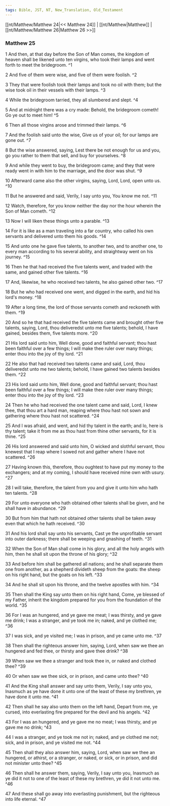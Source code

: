 ```yaml
---
tags: Bible, JST, NT, New_Translation, Old_Testament
---
```


[[nt/Matthew/Matthew 24|<< Matthew 24]] | [[nt/Matthew|Matthew]] | [[nt/Matthew/Matthew 26|Matthew 26 >>]]

### Matthew 25

1 And then, at that day before the Son of Man comes, the kingdom of heaven shall be likened unto ten virgins, who took their lamps and went forth to meet the bridegroom.  ^1

2 And five of them were wise, and five of them were foolish.  ^2

3 They that were foolish took their lamps and took no oil with them; but the wise took oil in their vessels with their lamps.  ^3

4 While the bridegroom tarried, they all slumbered and slept.  ^4

5 And at midnight there was a cry made: Behold, the bridegroom cometh! Go ye out to meet him!  ^5

6 Then all those virgins arose and trimmed their lamps.  ^6

7 And the foolish said unto the wise, Give us of your oil; for our lamps are gone out.  ^7

8 But the wise answered, saying, Lest there be not enough for us and you, go you rather to them that sell, and buy for yourselves.  ^8

9 And while they went to buy, the bridegroom came; and they that were ready went in with him to the marriage, and the door was shut.  ^9

10 Afterward came also the other virgins, saying, Lord, Lord, open unto us.  ^10

11 But he answered and said, Verily, I say unto you, You know me not.  ^11

12 Watch, therefore, for you know neither the day nor the hour wherein the Son of Man cometh.  ^12

13 Now I will liken these things unto a parable.  ^13

14 For it is like as a man traveling into a far country, who called his own servants and delivered unto them his goods.  ^14

15 And unto one he gave five talents, to another two, and to another one, to every man according to his several ability, and straightway went on his journey.  ^15

16 Then he that had received the five talents went, and traded with the same, and gained other five talents.  ^16

17 And, likewise, he who received two talents, he also gained other two.  ^17

18 But he who had received one went, and digged in the earth, and hid his lord\'s money.  ^18

19 After a long time, the lord of those servants cometh and reckoneth with them.  ^19

20 And so he that had received the five talents came and brought other five talents, saying, Lord, thou deliveredst unto me five talents; behold, I have gained, besides them, five talents more.  ^20

21 His lord said unto him, Well done, good and faithful servant; thou hast been faithful over a few things; I will make thee ruler over many things; enter thou into the joy of thy lord.  ^21

22 He also that had received two talents came and said, Lord, thou deliveredst unto me two talents; behold, I have gained two talents besides them.  ^22

23 His lord said unto him, Well done, good and faithful servant; thou hast been faithful over a few things; I will make thee ruler over many things; enter thou into the joy of thy lord.  ^23

24 Then he who had received the one talent came and said, Lord, I knew thee, that thou art a hard man, reaping where thou hast not sown and gathering where thou hast not scattered.  ^24

25 And I was afraid, and went, and hid thy talent in the earth; and lo, here is thy talent; take it from me as thou hast from thine other servants, for it is thine.  ^25

26 His lord answered and said unto him, O wicked and slothful servant, thou knewest that I reap where I sowed not and gather where I have not scattered.  ^26

27 Having known this, therefore, thou oughtest to have put my money to the exchangers; and at my coming, I should have received mine own with usury.  ^27

28 I will take, therefore, the talent from you and give it unto him who hath ten talents.  ^28

29 For unto everyone who hath obtained other talents shall be given, and he shall have in abundance.  ^29

30 But from him that hath not obtained other talents shall be taken away even that which he hath received.  ^30

31 And his lord shall say unto his servants, Cast ye the unprofitable servant into outer darkness; there shall be weeping and gnashing of teeth.  ^31

32 When the Son of Man shall come in his glory, and all the holy angels with him, then he shall sit upon the throne of his glory;  ^32

33 And before him shall be gathered all nations; and he shall separate them one from another, as a shepherd divideth sheep from the goats: the sheep on his right hand, but the goats on his left.  ^33

34 And he shall sit upon his throne, and the twelve apostles with him.  ^34

35 Then shall the King say unto them on his right hand, Come, ye blessed of my Father, inherit the kingdom prepared for you from the foundation of the world.  ^35

36 For I was an hungered, and ye gave me meat; I was thirsty, and ye gave me drink; I was a stranger, and ye took me in; naked, and ye clothed me;  ^36

37 I was sick, and ye visited me; I was in prison, and ye came unto me.  ^37

38 Then shall the righteous answer him, saying, Lord, when saw we thee an hungered and fed thee, or thirsty and gave thee drink?  ^38

39 When saw we thee a stranger and took thee in, or naked and clothed thee?  ^39

40 Or when saw we thee sick, or in prison, and came unto thee?  ^40

41 And the King shall answer and say unto them, Verily, I say unto you, Inasmuch as ye have done it unto one of the least of these my brethren, ye have done it unto me.  ^41

42 Then shall he say also unto them on the left hand, Depart from me, ye cursed, into everlasting fire prepared for the devil and his angels.  ^42

43 For I was an hungered, and ye gave me no meat; I was thirsty, and ye gave me no drink;  ^43

44 I was a stranger, and ye took me not in; naked, and ye clothed me not; sick, and in prison, and ye visited me not.  ^44

45 Then shall they also answer him, saying, Lord, when saw we thee an hungered, or athirst, or a stranger, or naked, or sick, or in prison, and did not minister unto thee?  ^45

46 Then shall he answer them, saying, Verily, I say unto you, Inasmuch as ye did it not to one of the least of these my brethren, ye did it not unto me.  ^46

47 And these shall go away into everlasting punishment, but the righteous into life eternal.  ^47

 
